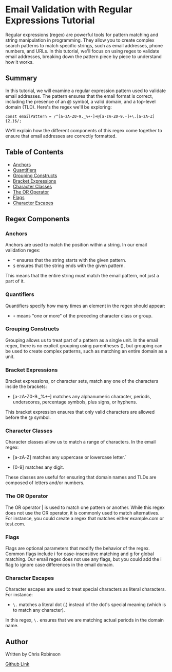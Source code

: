 # Email Validation with Regular Expressions Tutorial

Regular expressions (regex) are powerful tools for pattern matching and string manipulation in programming. They allow you to create complex search patterns to match specific strings, such as email addresses, phone numbers, and URLs. In this tutorial, we'll focus on using regex to validate email addresses, breaking down the pattern piece by piece to understand how it works.


## Summary

In this tutorial, we will examine a regular expression pattern used to validate email addresses. The pattern ensures that the email format is correct, including the presence of an @ symbol, a valid domain, and a top-level domain (TLD). Here's the regex we'll be exploring:

`const emailPattern = /^[a-zA-Z0-9._%+-]+@[a-zA-Z0-9.-]+\.[a-zA-Z]{2,}$/;`

We’ll explain how the different components of this regex come together to ensure that email addresses are correctly formatted.


## Table of Contents

- [Anchors](#anchors)
- [Quantifiers](#quantifiers)
- [Grouping Constructs](#grouping-constructs)
- [Bracket Expressions](#bracket-expressions)
- [Character Classes](#character-classes)
- [The OR Operator](#the-or-operator)
- [Flags](#flags)
- [Character Escapes](#character-escapes)


## Regex Components

### Anchors
Anchors are used to match the position within a string. In our email validation regex:

- `^` ensures that the string starts with the given pattern.
- `$` ensures that the string ends with the given pattern.

This means that the entire string must match the email pattern, not just a part of it.


### Quantifiers
Quantifiers specify how many times an element in the regex should appear:

- `+` means "one or more" of the preceding character class or group.


### Grouping Constructs
Grouping allows us to treat part of a pattern as a single unit. In the email regex, there is no explicit grouping using parentheses (), but grouping can be used to create complex patterns, such as matching an entire domain as a unit.


### Bracket Expressions
Bracket expressions, or character sets, match any one of the characters inside the brackets:

- [a-zA-Z0-9._%+-] matches any alphanumeric character, periods, underscores, percentage symbols, plus signs, or hyphens.

This bracket expression ensures that only valid characters are allowed before the @ symbol.


### Character Classes
Character classes allow us to match a range of characters. In the email regex:

- [a-zA-Z] matches any uppercase or lowercase letter.`

- [0-9] matches any digit.

These classes are useful for ensuring that domain names and TLDs are composed of letters and/or numbers.


### The OR Operator
The OR operator | is used to match one pattern or another. While this regex does not use the OR operator, it is commonly used to match alternatives. For instance, you could create a regex that matches either example.com or test.com.


### Flags
Flags are optional parameters that modify the behavior of the regex. Common flags include i for case-insensitive matching and g for global matching. Our email regex does not use any flags, but you could add the i flag to ignore case differences in the email domain.


### Character Escapes
Character escapes are used to treat special characters as literal characters. For instance:

 - `\.` matches a literal dot (.) instead of the dot's special meaning (which is to match any character).

In this regex, `\.` ensures that we are matching actual periods in the domain name.


## Author

Written by Chris Robinson

[Github Link](https://github.com/crob127)